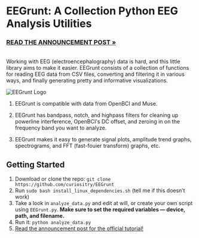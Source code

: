 # EEGrunt: A Collection Python EEG Analysis Utilities

### [READ THE ANNOUNCEMENT POST &raquo;][1]

<br> Working with EEG (electroencephalography) data is hard, and this little library aims to make it easier. EEGrunt consists of a collection of functions for reading EEG data from CSV files, converting and filtering it in various ways, and finally generating pretty and informative visualizations.

![EEGrunt Logo](http://cdn.autodidacts.io/img/autodidacts/EEGrunt/EEGrunt-post-image.png)

1. EEGrunt is compatible with data from OpenBCI and Muse.

2. EEGrunt has bandpass, notch, and highpass filters for cleaning up powerline interference, OpenBCI's DC offset, and zeroing in on the frequency band you want to analyze.

3. EEGrunt makes it easy to generate signal plots, amplitude trend graphs, spectrograms, and FFT (fast-fouier transform) graphs, etc.

## Getting Started
1. Download or clone the repo: `git clone https://github.com/curiositry/EEGrunt`
2. Run `sudo bash install_linux_dependencies.sh` (tell me if this doesn’t work)
3. Take a look in `analyze_data.py` and edit at will, or create your own script using `EEGrunt.py`. **Make sure to set the required variables — device, path, and filename.**
4. Run it: `python analyze_data.py`
5. [Read the announcement post for the official tutorial!][1]

[1]: http://www.autodidacts.io/eegrunt-open-source-python-eeg-analysis-utilities/
